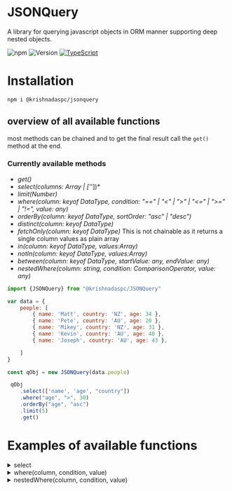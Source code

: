 # JSONQuery

A library for querying javascript objects in ORM manner supporting deep nested objects.

![npm](https://img.shields.io/npm/dw/@krishnadaspc/jsonquery) ![Version](https://img.shields.io/npm/v/@krishnadaspc/jsonquery) [![TypeScript](https://badges.frapsoft.com/typescript/love/typescript.svg?v=101)](https://github.com/ellerbrock/typescript-badges/)


# Installation

```bash
npm i @krishnadaspc/jsonquery
```

## overview of all available functions

most methods can be chained and to get the final result call the ``get()`` method at the end.

### Currently available methods


- *get()*
- *select(columns: Array<keyof DataType> | ['*'])*
- *limit(Number)*
- *where(column: keyof DataType, condition: "==" | "<" | ">" | "<=" | ">=" | "!=", value: any)*
- *orderBy(column: keyof DataType, sortOrder: "asc" | "desc")*
- *distinct(column: keyof DataType)*
- *fetchOnly(column: keyof DataType)*  This is not chainable as it returns a single column values as plain array
- *in(column: keyof DataType, values:Array<any>)*
- *notIn(column: keyof DataType, values:Array<any>)*
- *between(column: keyof DataType, startValue: any, endValue: any)*
- *nestedWhere(column: string, condition: ComparisonOperator, value: any)*
```js
import {JSONQuery} from "@krishnadaspc/JSONQuery"

var data = {
    people: [
        { name: 'Matt', country: 'NZ', age: 34 },
        { name: 'Pete', country: 'AU', age: 20 },
        { name: 'Mikey', country: 'NZ', age: 31 },
        { name: 'Kevin', country: 'AU', age: 40 },
        { name: 'Joseph', country: 'AU', age: 43 },

    ]
}

const qObj = new JSONQuery(data.people)

 qObj
    .select(['name', 'age', "country"])
    .where("age", ">", 30)
    .orderBy("age", "asc")
    .limit(5)
    .get()

```

# Examples of available functions

<details>
  <summary>select</summary>

```js
import {JSONQuery} from "@krishnadaspc/JSONQuery"

var data = {
    people: [
        { name: 'Matt', country: 'NZ', age: 34 },
        { name: 'Pete', country: 'AU', age: 20 },
        { name: 'Mikey', country: 'NZ', age: 31 },
        { name: 'Kevin', country: 'AU', age: 40 },
        { name: 'Joseph', country: 'AU', age: 43 },

    ]
}

const qObj = new JSONQuery(data.people)
```

## 1. Selecting selected columns

```js
qObj
  .select(['name', 'age'])
  .get()
```
## 2. Selecting all columns
```js
qObj
  .select(['*'])
  .get()
```
</details>

<details>
  <summary>where(column, condition, value)</summary>

## 1. using single where condition 

```js
import {JSONQuery} from "./index"
const data = {
    people: [
        { name: 'Matt', country: 'NZ', age: 34 },
        { name: 'Pete', country: 'AU', age: 20 },
        { name: 'Mikey', country: 'NZ', age: 31 },
        { name: 'Kevin', country: 'AU', age: 40 },
        { name: 'Joseph', country: 'AU', age: 43 },

    ]
}

const qObj = new JSONQuery(data.people)
console.log(
    qObj
    .select(['name', 'age'])
    .where("age", ">", 30)
    .get()
)

/**output
[
  { name: 'Matt', age: 34 },
  { name: 'Mikey', age: 31 },
  { name: 'Kevin', age: 40 },
  { name: 'Joseph', age: 43 }
]
*/

```

## 2. using multiple where condition 

```js
const data = {
    people: [
        { name: 'Matt', country: 'NZ', age: 34 },
        { name: 'Pete', country: 'AU', age: 20 },
        { name: 'Mikey', country: 'NZ', age: 31 },
        { name: 'Kevin', country: 'AU', age: 40 },
        { name: 'Joseph', country: 'AU', age: 43 },

    ]
}

const qObj = new JSONQuery(data.people)
console.log(
    qObj
    .select(['name', 'age', "country"])
    .where("age", ">", 30)
    .where("country", "==", "AU")
    .get()
)
/**output
[
  { name: 'Kevin', age: 40, country: 'AU' },
  { name: 'Joseph', age: 43, country: 'AU' }
]
*/

```

</details>

<details>
  <summary>nestedWhere(column, condition, value)</summary>

# Querying deep nested objects

```js
const people = [
    {
        "fullName": "Bessie Smith",
        "address": {
            "street": "27640 Glen Burgs",
            "city": "Brades"
        },
        "email": "Bessie_Smith@yahoo.com",
        "phone": {
            "home": "600-933-0626",
            "office": "774-586-4275"
        },
        "jobInfo": {
            "basic": 10384,
            "department": "Kids"
        }
    },
    {
        "fullName": "Maria Russel",
        "address": {
            "street": "8217 Krajcik Throughway",
            "city": "Lospalos"
        },
        "email": "Maria_Russel93@hotmail.com",
        "phone": {
            "home": "212-868-6900",
            "office": "061-060-8362"
        },
        "jobInfo": {
            "basic": 2385,
            "department": "Beauty"
        }
    },
    {
        "fullName": "Jonathan Koss",
        "address": {
            "street": "52449 Elinore Oval",
            "city": "Becicherecu Mic"
        },
        "email": "Jonathan_Koss@hotmail.com",
        "phone": {
            "home": "595-125-5573",
            "office": "361-043-8944"
        },
        "jobInfo": {
            "basic": 3423,
            "department": "Sports"
        }
    },
    {
        "fullName": "Ivan McDermott",
        "address": {
            "street": "632 Gabriella Corners",
            "city": "Bajadero"
        },
        "email": "Ivan8@hotmail.com",
        "phone": {
            "home": "474-381-5468",
            "office": "113-620-8681"
        },
        "jobInfo": {
            "basic": 2329,
            "department": "Sports"
        }
    },
    {
        "fullName": "Wilbert Schmitt",
        "address": {
            "street": "7524 Eliezer Village",
            "city": "Hongseong"
        },
        "email": "Wilbert.Schmitt51@hotmail.com",
        "phone": {
            "home": "239-644-0940",
            "office": "826-517-5449"
        },
        "jobInfo": {
            "basic": 21204,
            "department": "Kids"
        }
    },
    {
        "fullName": "Teri Schamberger",
        "address": {
            "street": "72716 Marquise Falls",
            "city": "Cruz Bay"
        },
        "email": "Teri_Schamberger58@gmail.com",
        "phone": {
            "home": "477-684-6061",
            "office": "547-193-1703"
        },
        "jobInfo": {
            "basic": 1146,
            "department": "Garden"
        }
    },
    {
        "fullName": "Catherine Watsica",
        "address": {
            "street": "42987 Greenholt Neck",
            "city": "Barber"
        },
        "email": "Catherine30@yahoo.com",
        "phone": {
            "home": "318-025-1780",
            "office": "799-976-0109"
        },
        "jobInfo": {
            "basic": 10103,
            "department": "Automotive"
        }
    },
    {
        "fullName": "Leslie Schmitt",
        "address": {
            "street": "82783 Leannon Hills",
            "city": "Burao"
        },
        "email": "Leslie.Schmitt1@yahoo.com",
        "phone": {
            "home": "570-107-6840",
            "office": "363-354-5809"
        },
        "jobInfo": {
            "basic": 3753,
            "department": "Toys"
        }
    }
]
const qObj = new JSONQuery(people)
console.dir(
    qObj
    .select(['fullName', 'address', 'email', 'phone', 'jobInfo'])
    .nestedWhere("jobInfo.department", "==", "Sports")
    .orderBy("fullName", "desc")
    .get()
)
/** output
 [
  {
    fullName: 'Jonathan Koss',
    address: { street: '52449 Elinore Oval', city: 'Becicherecu Mic' },
    email: 'Jonathan_Koss@hotmail.com',
    phone: { home: '595-125-5573', office: '361-043-8944' },
    jobInfo: { basic: 3423, department: 'Sports' }
  },
  {
    fullName: 'Ivan McDermott',
    address: { street: '632 Gabriella Corners', city: 'Bajadero' },
    email: 'Ivan8@hotmail.com',
    phone: { home: '474-381-5468', office: '113-620-8681' },
    jobInfo: { basic: 2329, department: 'Sports' }
  }
]
 */
```
# Typescript Example fetching from live dummyjson api using axios

```js
import { JSONQuery } from "@krishnadaspc/JSONQuery"
import axios from "axios"

interface IProduct {
    id: Number,
    title: string,
    price: Number,
    rating: Number
}

axios.get('https://dummyjson.com/products')
    .then(response => {
        const qObj = new JSONQuery<IProduct>(response.data.products)
        const filteredProducts = qObj
            .select(['id', "title", 'price', "rating"])
            .where("price", ">", 100)
            .orderBy("rating", "desc")
            .limit(5)
            .get()
        console.log(filteredProducts)
    })
    .catch(error => {
        console.log(error);
    });


```
## Output of `filteredProducts` will be

```bash
[
  { id: 1, title: 'iPhone 9', price: 549, rating: 4.69 },
  { id: 6, title: 'MacBook Pro', price: 1749, rating: 4.57 },
  { id: 9, title: 'Infinix INBOOK', price: 1099, rating: 4.54 },
  { id: 2, title: 'iPhone X', price: 899, rating: 4.44 },
  {
    id: 8,
    title: 'Microsoft Surface Laptop 4',
    price: 1499,
    rating: 4.43
  }
]
```